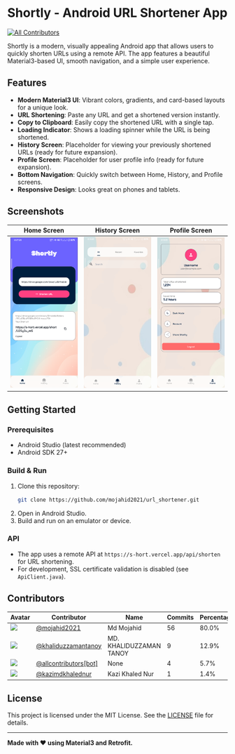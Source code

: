 # Shortly - Android URL Shortener App
<!-- ALL-CONTRIBUTORS-BADGE:START - Do not remove or modify this section -->
[![All Contributors](https://img.shields.io/badge/all_contributors-2-orange.svg?style=flat-square)](#contributors-)
<!-- ALL-CONTRIBUTORS-BADGE:END -->

Shortly is a modern, visually appealing Android app that allows users to quickly shorten URLs using a remote API. The app features a beautiful Material3-based UI, smooth navigation, and a simple user experience.

## Features

- **Modern Material3 UI**: Vibrant colors, gradients, and card-based layouts for a unique look.
- **URL Shortening**: Paste any URL and get a shortened version instantly.
- **Copy to Clipboard**: Easily copy the shortened URL with a single tap.
- **Loading Indicator**: Shows a loading spinner while the URL is being shortened.
- **History Screen**: Placeholder for viewing your previously shortened URLs (ready for future expansion).
- **Profile Screen**: Placeholder for user profile info (ready for future expansion).
- **Bottom Navigation**: Quickly switch between Home, History, and Profile screens.
- **Responsive Design**: Looks great on phones and tablets.

## Screenshots

| Home Screen | History Screen | Profile Screen |
|:-----------:|:-------------:|:--------------:|
| ![Home](screenshots/home.png) | ![History](screenshots/history.png) | ![Profile](screenshots/profile.png) |

## Getting Started

### Prerequisites
- Android Studio (latest recommended)
- Android SDK 27+

### Build & Run
1. Clone this repository:
   ```bash
   git clone https://github.com/mojahid2021/url_shortener.git
   ```
2. Open in Android Studio.
3. Build and run on an emulator or device.

### API
- The app uses a remote API at `https://s-hort.vercel.app/api/shorten` for URL shortening.
- For development, SSL certificate validation is disabled (see `ApiClient.java`).

## Contributors

| Avatar | Contributor | Name | Commits | Percentage |
|---|---|---|---|---|
| <img src="https://avatars.githubusercontent.com/u/111579765?v=4" width="50"> | [@mojahid2021](https://github.com/mojahid2021) | Md Mojahid | 56 | 80.0% |
| <img src="https://avatars.githubusercontent.com/u/198484936?v=4" width="50"> | [@khaliduzzamantanoy](https://github.com/khaliduzzamantanoy) | MD. KHALIDUZZAMAN TANOY | 9 | 12.9% |
| <img src="https://avatars.githubusercontent.com/in/23186?v=4" width="50"> | [@allcontributors[bot]](https://github.com/allcontributors[bot]) | None | 4 | 5.7% |
| <img src="https://avatars.githubusercontent.com/u/102396383?v=4" width="50"> | [@kazimdkhalednur](https://github.com/kazimdkhalednur) | Kazi Khaled Nur | 1 | 1.4% |


## License

This project is licensed under the MIT License. See the [LICENSE](LICENSE) file for details.

---

**Made with ❤️ using Material3 and Retrofit.**
